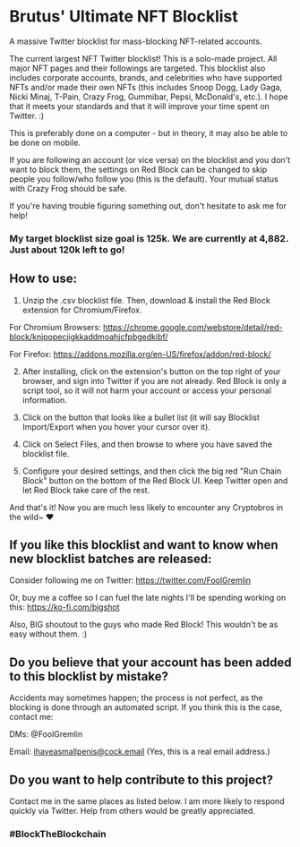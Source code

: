 # Brutus' Ultimate NFT Blocklist
A massive Twitter blocklist for mass-blocking NFT-related accounts.

The current largest NFT Twitter blocklist! This is a solo-made project. All major NFT pages and their followings are targeted. This blocklist also includes corporate accounts, brands, and celebrities who have supported NFTs and/or made their own NFTs (this includes Snoop Dogg, Lady Gaga, Nicki Minaj, T-Pain, Crazy Frog, Gummibar, Pepsi, McDonald's, etc.). I hope that it meets your standards and that it will improve your time spent on Twitter. :)

This is preferably done on a computer - but in theory, it may also be able to be done on mobile.

If you are following an account (or vice versa) on the blocklist and you don't want to block them, the settings on Red Block can be changed to skip people you follow/who follow you (this is the default). Your mutual status with Crazy Frog should be safe.

If you're having trouble figuring something out, don't hesitate to ask me for help!

### My target blocklist size goal is 125k. We are currently at 4,882. Just about 120k left to go!

## How to use:

1. Unzip the .csv blocklist file. Then, download & install the Red Block extension for Chromium/Firefox.

For Chromium Browsers: https://chrome.google.com/webstore/detail/red-block/knjpopecjigkkaddmoahjcfpbgedkibf/

For Firefox: https://addons.mozilla.org/en-US/firefox/addon/red-block/

2. After installing, click on the extension's button on the top right of your browser, and sign into Twitter if you are not already. Red Block is only a script tool, so it will not harm your account or access your personal information.

3. Click on the button that looks like a bullet list (it will say Blocklist Import/Export when you hover your cursor over it).

4. Click on Select Files, and then browse to where you have saved the blocklist file. 

6. Configure your desired settings, and then click the big red "Run Chain Block" button on the bottom of the Red Block UI. Keep Twitter open and let Red Block take care of the rest.

And that's it! Now you are much less likely to encounter any Cryptobros in the wild~ ♥


## If you like this blocklist and want to know when new blocklist batches are released: 
Consider following me on Twitter: https://twitter.com/FoolGremlin

Or, buy me a coffee so I can fuel the late nights I'll be spending working on this: https://ko-fi.com/bigshot

Also, BIG shoutout to the guys who made Red Block! This wouldn't be as easy without them. :)


## Do you believe that your account has been added to this blocklist by mistake? 
Accidents may sometimes happen; the process is not perfect, as the blocking is done through an automated script. If you think this is the case, contact me:

DMs: @FoolGremlin

Email: ihaveasmallpenis@cock.email (Yes, this is a real email address.)

## Do you want to help contribute to this project?

Contact me in the same places as listed below. I am more likely to respond quickly via Twitter. Help from others would be greatly appreciated.

### #BlockTheBlockchain
